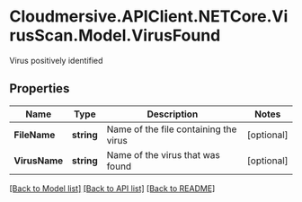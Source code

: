 # Cloudmersive.APIClient.NETCore.VirusScan.Model.VirusFound
Virus positively identified

## Properties

Name | Type | Description | Notes
------------ | ------------- | ------------- | -------------
**FileName** | **string** | Name of the file containing the virus | [optional] 
**VirusName** | **string** | Name of the virus that was found | [optional] 

[[Back to Model list]](../README.md#documentation-for-models) [[Back to API list]](../README.md#documentation-for-api-endpoints) [[Back to README]](../README.md)

